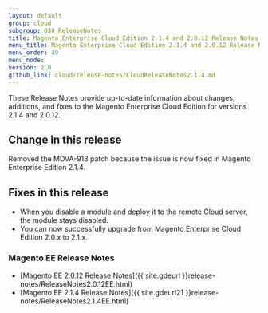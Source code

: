 ```yaml
---
layout: default
group: cloud
subgroup: 030_ReleaseNotes
title: Magento Enterprise Cloud Edition 2.1.4 and 2.0.12 Release Notes
menu_title: Magento Enterprise Cloud Edition 2.1.4 and 2.0.12 Release Notes
menu_order: 49
menu_node: 
version: 2.0
github_link: cloud/release-notes/CloudReleaseNotes2.1.4.md
---
```

 
These Release Notes provide up-to-date information about changes, additions, and fixes to the Magento Enterprise Cloud Edition for versions 2.1.4 and 2.0.12.

## Change in this release

Removed the MDVA-913 patch because the issue is now fixed in Magento Enterprise Edition 2.1.4.

## Fixes in this release
*	When you disable a module and deploy it to the remote Cloud server, the module stays disabled.
*	You can now successfully upgrade from Magento Enterprise Cloud Edition 2.0.x to 2.1.x.

### Magento EE Release Notes
*	[Magento EE 2.0.12 Release Notes]({{ site.gdeurl }}release-notes/ReleaseNotes2.0.12EE.html)
*	[Magento EE 2.1.4 Release Notes]({{ site.gdeurl21 }}release-notes/ReleaseNotes2.1.4EE.html)

